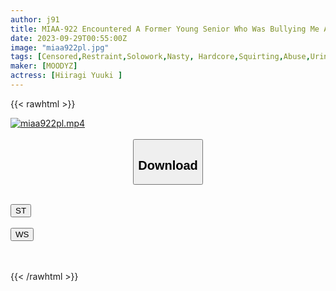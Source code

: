 ```yaml
---
author: j91
title: MIAA-922 Encountered A Former Young Senior Who Was Bullying Me At A Delivery Health Service For A Masochist Woman...The Positions Were Reversed And I Was Forced To Restrain Her And Force Her To Pee! Yuuki Hiiragi Was Made Into A Creampie Meat Urinal During Grudge Training.
date: 2023-09-29T00:55:00Z
image: "miaa922pl.jpg"
tags: [Censored,Restraint,Solowork,Nasty, Hardcore,Squirting,Abuse,Urination	]
maker: [MOODYZ]
actress: [Hiiragi Yuuki ]
---
```



{{< rawhtml >}}

<div class="video" data-videoid="eY9y6dkaoRIYl1y">
    <a href="javascript:;">
        <img src="https://my.j91.asia/posts/miaa922pl/miaa922pl.jpg" width="WIDTH" height="HEIGHT" alt="miaa922pl.mp4" loading="lazy">
    </a>
</div>

<script type="text/javascript" src="https://j91.asia/asset/on-demand-st.js"></script>

<br>
  <link rel="stylesheet" href="https://j91.asia/asset/bs5.css">
  
  <center>
  <button class="btn btn-primary" type="button" data-bs-toggle="collapse" data-bs-target=".multi-collapse" aria-expanded="false" aria-controls="multiCollapseExample1 multiCollapseExample2"><h2>Download</h2></button></center>
</p>
<div class="row">
  <div class="col">
    <div class="collapse multi-collapse" id="multiCollapseExample1">
      <div class="card card-body">
	      	      <br>
<div class="buttons">  
<a href="https://streamtape.to/v/eY9y6dkaoRIYl1y"><button class="btn-hover color-3"><i class="fa fa-download"></i> ST</button></a></div>
    </div>
  </div>
</div>
  <div class="col">
    <div class="collapse multi-collapse" id="multiCollapseExample2">
      <div class="card card-body">
	      <br>
<div class="buttons">
    <a href="https://wolfstream.tv/86ipirb5f0ow"><button class="btn-hover color-9"><i class="fa fa-download"></i> WS</button></a></div>
<br><br>
      </div>
    </div>
  </div>
</div>

{{< /rawhtml >}}
